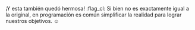 ¡Y esta también quedó hermosa! :flag_cl: Si bien no es exactamente igual a la original, en programación es común simplificar la realidad para lograr nuestros objetivos. :relaxed: